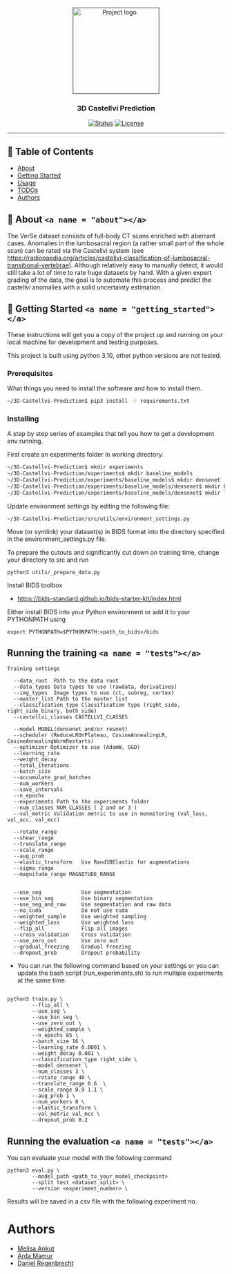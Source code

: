 <p align="center">
  <a href="" rel="noopener">
 <img width=200px height=200px src=https://boneandspine.com/wp-content/uploads/2018/05/lstv.jpg alt="Project logo"></a>
</p>

<h3 align="center">3D Castellvi Prediction</h3>

<div align="center">

[![Status](https://img.shields.io/badge/status-active-success.svg)]()
[![License](https://img.shields.io/badge/license-MIT-blue.svg)](/LICENSE)

</div>

---

## 📝 Table of Contents

- [About](#about)
- [Getting Started](#getting_started)
- [Usage](#usage)
- [TODOs](#todo)
- [Authors](#authors)

## 🧐 About `<a name = "about"></a>`

The VerSe dataset consists of full-body CT scans enriched with aberrant cases. Anomalies in the lumbosacral region (a rather small part of the whole scan) can be rated via the Castellvi system (see https://radiopaedia.org/articles/castellvi-classification-of-lumbosacral-transitional-vertebrae). Although relatively easy to manually detect, it would still take a lot of time to rate huge datasets by hand. With a given expert grading of the data, the goal is to automate this process and predict the castellvi anomalies with a solid uncertainty estimation.

## 🏁 Getting Started `<a name = "getting_started"></a>`

These instructions will get you a copy of the project up and running on your local machine for development and testing purposes.

This project is built using python 3.10, other python versions are not tested.

### Prerequisites

What things you need to install the software and how to install them.

```bash
~/3D-Castellvi-Prediction$ pip3 install -r requirements.txt
```

### Installing

A step by step series of examples that tell you how to get a development env running.

First create an experiments folder in working directory.

```bash
~/3D-Castellvi-Prediction$ mkdir experiments
~/3D-Castellvi-Prediction/experiments$ mkdir baseline_models
~/3D-Castellvi-Prediction/experiments/baseline_models$ mkdir densenet
~/3D-Castellvi-Prediction/experiments/baseline_models/densenet$ mkdir best_models
~/3D-Castellvi-Prediction/experiments/baseline_models/densenet$ mkdir lightning_logs

```

Update environment settings by editing the following file: 

```
~/3D-Castellvi-Prediction/src/utils/environment_settings.py
```

Move (or symlink) your dataset(s) in BIDS format into the directory specified in the environment_settings.py file.

To prepare the cutouts and significantly cut down on training time, change your directory to src and run

```
python3 utils/_prepare_data.py
```

Install BIDS toolbox

* https://bids-standard.github.io/bids-starter-kit/index.html

Either install BIDS into your Python environment or add it to your PYTHONPATH using

```
export PYTHONPATH=$PYTHONPATH:<path_to_bids>/bids
```

## Running the training `<a name = "tests"></a>`

```
Training settings

  --data_root  Path to the data root
  --data_types Data types to use (rawdata, derivatives)
  --img_types  Image types to use (ct, subreg, cortex)
  --master_list Path to the master list
  --classification_type Classification type (right_side, right_side_binary, both_side)
  --castellvi_classes CASTELLVI_CLASSES

  --model MODEL(densenet and/or resnet)
  --scheduler (ReduceLROnPlateau, CosineAnnealingLR, CosineAnnealingWarmRestarts)
  --optimizer Optimizer to use (AdamW, SGD)
  --learning_rate
  --weight_decay
  --total_iterations
  --batch_size
  --accumulate_grad_batches
  --num_workers
  --save_intervals
  --n_epochs
  --experiments Path to the experiments folder
  --num_classes NUM_CLASSES ( 2 and or 3 )
  --val_metric Validation metric to use in monmitoring (val_loss, val_acc, val_mcc)

  --rotate_range 
  --shear_range
  --translate_range 
  --scale_range
  --aug_prob 
  --elastic_transform   Use Rand3DElastic for augmentations
  --sigma_range 
  --magnitude_range MAGNITUDE_RANGE 


  --use_seg             Use segmentation
  --use_bin_seg         Use binary segmentation
  --use_seg_and_raw     Use segmentation and raw data
  --no_cuda             Do not use cuda
  --weighted_sample     Use weighted sampling
  --weighted_loss       Use weighted loss
  --flip_all            Flip all images
  --cross_validation    Cross validation
  --use_zero_out        Use zero out
  --gradual_freezing    Gradual freezing
  --dropout_prob        Dropout probability
```

* You can run the following command based on your settings or you can update the bash script (run_experiments.sh) to run multiple experiments at the same time.

```

python3 train.py \
        --flip_all \
        --use_seg \
        --use_bin_seg \
        --use_zero_out \
        --weighted_sample \
        --n_epochs 85 \
        --batch_size 16 \
        --learning_rate 0.0001 \
        --weight_decay 0.001 \
        --classification_type right_side \
        --model densenet \
        --num_classes 3 \
        --rotate_range 40 \
        --translate_range 0.6  \
        --scale_range 0.9 1.1 \
        --aug_prob 1 \
        --num_workers 8 \
        --elastic_transform \
        --val_metric val_mcc \
        --dropout_prob 0.2
```

## Running the evaluation `<a name = "tests"></a>`

You can evaluate your model with the following command

```
python3 eval.py \
        --model_path <path_to_your_model_checkpoint>
        --split test <dataset_split> \
        --version <experiment_number> \

```

Results will be saved in a csv file with the following experiment no.

# Authors

* [Melisa Ankut](https://github.com/melisaankut)
* [Arda Mamur](https://github.com/ardamamur)
* [Daniel Regenbrecht](https://github.com/doppelplusungut)
